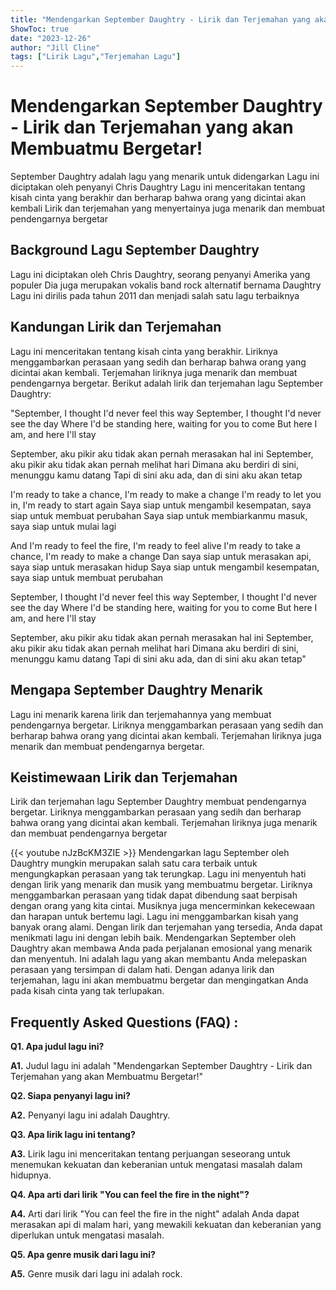 ```yaml
---
title: "Mendengarkan September Daughtry - Lirik dan Terjemahan yang akan Membuatmu Bergetar!"
ShowToc: true 
date: "2023-12-26"
author: "Jill Cline" 
tags: ["Lirik Lagu","Terjemahan Lagu"]
---
```

# Mendengarkan September Daughtry - Lirik dan Terjemahan yang akan Membuatmu Bergetar!
September Daughtry adalah lagu yang menarik untuk didengarkan Lagu ini diciptakan oleh penyanyi Chris Daughtry Lagu ini menceritakan tentang kisah cinta yang berakhir dan berharap bahwa orang yang dicintai akan kembali Lirik dan terjemahan yang menyertainya juga menarik dan membuat pendengarnya bergetar

## Background Lagu September Daughtry
Lagu ini diciptakan oleh Chris Daughtry, seorang penyanyi Amerika yang populer Dia juga merupakan vokalis band rock alternatif bernama Daughtry Lagu ini dirilis pada tahun 2011 dan menjadi salah satu lagu terbaiknya

## Kandungan Lirik dan Terjemahan
Lagu ini menceritakan tentang kisah cinta yang berakhir. Liriknya menggambarkan perasaan yang sedih dan berharap bahwa orang yang dicintai akan kembali. Terjemahan liriknya juga menarik dan membuat pendengarnya bergetar. Berikut adalah lirik dan terjemahan lagu September Daughtry:

"September, I thought I'd never feel this way
September, I thought I'd never see the day
Where I'd be standing here, waiting for you to come
But here I am, and here I'll stay

September, aku pikir aku tidak akan pernah merasakan hal ini
September, aku pikir aku tidak akan pernah melihat hari
Dimana aku berdiri di sini, menunggu kamu datang
Tapi di sini aku ada, dan di sini aku akan tetap

I'm ready to take a chance, I'm ready to make a change
I'm ready to let you in, I'm ready to start again
Saya siap untuk mengambil kesempatan, saya siap untuk membuat perubahan
Saya siap untuk membiarkanmu masuk, saya siap untuk mulai lagi

And I'm ready to feel the fire, I'm ready to feel alive
I'm ready to take a chance, I'm ready to make a change
Dan saya siap untuk merasakan api, saya siap untuk merasakan hidup
Saya siap untuk mengambil kesempatan, saya siap untuk membuat perubahan

September, I thought I'd never feel this way
September, I thought I'd never see the day
Where I'd be standing here, waiting for you to come
But here I am, and here I'll stay

September, aku pikir aku tidak akan pernah merasakan hal ini
September, aku pikir aku tidak akan pernah melihat hari
Dimana aku berdiri di sini, menunggu kamu datang
Tapi di sini aku ada, dan di sini aku akan tetap"

## Mengapa September Daughtry Menarik
Lagu ini menarik karena lirik dan terjemahannya yang membuat pendengarnya bergetar. Liriknya menggambarkan perasaan yang sedih dan berharap bahwa orang yang dicintai akan kembali. Terjemahan liriknya juga menarik dan membuat pendengarnya bergetar.

## Keistimewaan Lirik dan Terjemahan
Lirik dan terjemahan lagu September Daughtry membuat pendengarnya bergetar. Liriknya menggambarkan perasaan yang sedih dan berharap bahwa orang yang dicintai akan kembali. Terjemahan liriknya juga menarik dan membuat pendengarnya bergetar

{{< youtube nJzBcKM3ZIE >}} 
Mendengarkan lagu September oleh Daughtry mungkin merupakan salah satu cara terbaik untuk mengungkapkan perasaan yang tak terungkap. Lagu ini menyentuh hati dengan lirik yang menarik dan musik yang membuatmu bergetar. Liriknya menggambarkan perasaan yang tidak dapat dibendung saat berpisah dengan orang yang kita cintai. Musiknya juga mencerminkan kekecewaan dan harapan untuk bertemu lagi. Lagu ini menggambarkan kisah yang banyak orang alami. Dengan lirik dan terjemahan yang tersedia, Anda dapat menikmati lagu ini dengan lebih baik. Mendengarkan September oleh Daughtry akan membawa Anda pada perjalanan emosional yang menarik dan menyentuh. Ini adalah lagu yang akan membantu Anda melepaskan perasaan yang tersimpan di dalam hati. Dengan adanya lirik dan terjemahan, lagu ini akan membuatmu bergetar dan mengingatkan Anda pada kisah cinta yang tak terlupakan.

## Frequently Asked Questions (FAQ) :
**Q1. Apa judul lagu ini?**

**A1.** Judul lagu ini adalah "Mendengarkan September Daughtry - Lirik dan Terjemahan yang akan Membuatmu Bergetar!"

**Q2. Siapa penyanyi lagu ini?**

**A2.** Penyanyi lagu ini adalah Daughtry.

**Q3. Apa lirik lagu ini tentang?**

**A3.** Lirik lagu ini menceritakan tentang perjuangan seseorang untuk menemukan kekuatan dan keberanian untuk mengatasi masalah dalam hidupnya.

**Q4. Apa arti dari lirik "You can feel the fire in the night"?**

**A4.** Arti dari lirik "You can feel the fire in the night" adalah Anda dapat merasakan api di malam hari, yang mewakili kekuatan dan keberanian yang diperlukan untuk mengatasi masalah.

**Q5. Apa genre musik dari lagu ini?**

**A5.** Genre musik dari lagu ini adalah rock.



